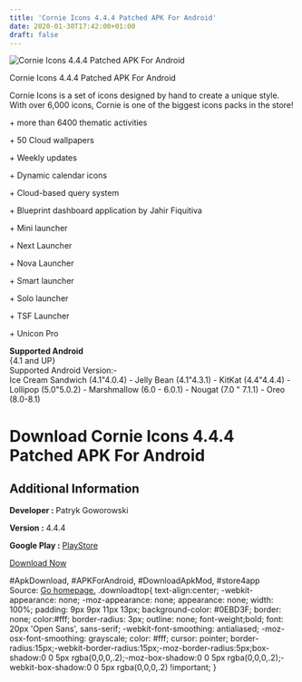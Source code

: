 ```yaml
---
title: 'Cornie Icons 4.4.4 Patched APK For Android'
date: 2020-01-30T17:42:00+01:00
draft: false
---
```


![Cornie Icons 4.4.4 Patched APK For Android](https://i0.wp.com/apkhome.net/wp-content/uploads/2018/12/Cornie-Icons-4.4.4.png "Cornie Icons 4.4.4 Patched APK For Android")

  

Cornie Icons 4.4.4 Patched APK For Android

Cornie Icons is a set of icons designed by hand to create a unique style. With over 6,000 icons, Cornie is one of the biggest icons packs in the store!

\+ more than 6400 thematic activities

\+ 50 Cloud wallpapers

\+ Weekly updates

\+ Dynamic calendar icons

\+ Cloud-based query system

\+ Blueprint dashboard application by Jahir Fiquitiva

\+ Mini launcher

\+ Next Launcher

\+ Nova Launcher

\+ Smart launcher

\+ Solo launcher

\+ TSF Launcher

\+ Unicon Pro

**Supported Android**  
{4.1 and UP}  
Supported Android Version:-  
Ice Cream Sandwich (4.1"4.0.4) - Jelly Bean (4.1"4.3.1) - KitKat (4.4"4.4.4) - Lollipop (5.0"5.0.2) - Marshmallow (6.0 - 6.0.1) - Nougat (7.0 " 7.1.1) - Oreo (8.0-8.1)

Download Cornie Icons 4.4.4 Patched APK For Android
===================================================

Additional Information
----------------------

**Developer :** Patryk Goworowski

**Version :** 4.4.4

**Google Play :** [PlayStore](https://play.google.com/store/apps/details?id=pl.patrykgoworowski.cornieicons)

  

[Download Now](https://store4app.co/post/cornie-icons-4-4-4-patched-apk-for-android_1573671109)

  
#ApkDownload, #APKForAndroid, #DownloadApkMod, #store4app  
Source: [Go homepage.](https://store4app.co/post/cornie-icons-4-4-4-patched-apk-for-android_1573671109) .downloadtop{ text-align:center; -webkit-appearance: none; -moz-appearance: none; appearance: none; width: 100%; padding: 9px 9px 11px 13px; background-color: #0EBD3F; border: none; color:#fff; border-radius: 3px; outline: none; font-weight;bold; font: 20px 'Open Sans', sans-serif; -webkit-font-smoothing: antialiased; -moz-osx-font-smoothing: grayscale; color: #fff; cursor: pointer; border-radius:15px;-webkit-border-radius:15px;-moz-border-radius:5px;box-shadow:0 0 5px rgba(0,0,0,.2);-moz-box-shadow:0 0 5px rgba(0,0,0,.2);-webkit-box-shadow:0 0 5px rgba(0,0,0,.2) !important; }